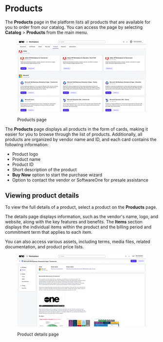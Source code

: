 # Products

The **Products** page in the platform lists all products that are available for you to order from our catalog. You can access the page by selecting **Catalog** > **Products** from the main menu.

<figure><img src="../../.gitbook/assets/image (995).png" alt=""><figcaption><p>Products page</p></figcaption></figure>

The **Products** page displays all products in the form of cards, making it easier for you to browse through the list of products. Additionally, all products are organized by vendor name and ID, and each card contains the following information:

* Product logo
* Product name
* Product ID
* Short description of the product
* **Buy Now** option to start the purchase wizard
* Option to contact the vendor or SoftwareOne for presale assistance

## Viewing product details

To view the full details of a product, select a product on the **Products** page.&#x20;

The details page displays information, such as the vendor's name, logo, and website, along with the key features and benefits. The **Items** section displays the individual items within the product and the billing period and commitment term that applies to each item.

You can also access various assets, including terms, media files, related documentation, and product price lists.&#x20;

<figure><img src="../../.gitbook/assets/contact_us_details_page.png" alt=""><figcaption><p>Product details page</p></figcaption></figure>
